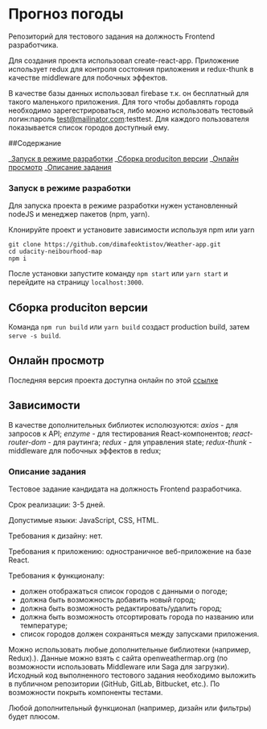 # Прогноз погоды

Репозиторий для тестового задания на должность Frontend разработчика.

Для создания проекта использовал create-react-app. Приложение использует redux для контроля состояния приложения и redux-thunk в качестве middleware для побочных эффектов.

В качестве базы данных использовал firebase т.к. он бесплатный для такого маленького приложения. Для того чтобы добавлять города необходимо зарегестрироваться, либо можно использовать тестовый логин:пароль test@mailinator.com:testtest. Для каждого пользователя показывается список городов доступный ему.

##Содержание

_[Запуск в режиме разработки](#запуск-в-режиме-разработки)
_[Сборка produciton версии](#сборка-production-версии)
_[Онлайн просмотр](#онлайн-просмотр)
_[Описание задания](#описание-задания)

### Запуск в режиме разработки

Для запуска проекта в режиме разработки нужен установленный nodeJS и менеджер пакетов (npm, yarn).

Клонируйте проект и установите зависимости используя npm или yarn

```
git clone https://github.com/dimafeoktistov/Weather-app.git
cd udacity-neibourhood-map
npm i
```

После установки запустите команду `npm start` или `yarn start` и перейдите на страницу `localhost:3000`.

## Сборка produciton версии

Команда `npm run build` или `yarn build` создаст production build, затем `serve -s build`.

## Онлайн просмотр

Последняя версия проекта доступна онлайн по этой [ссылке](https://weather-app-af1f8.firebaseapp.com/)

## Зависимости

В качестве дополнительных библиотек исполюзуются:
_axios_ - для запросов к API;
_enzyme_ - для тестирования React-компонентов;
_react-router-dom_ - для раутинга;
_redux_ - для управления state;
_redux-thunk_ - middleware для побочных эффектов в redux;

### Описание задания

Тестовое задание кандидата на должность Frontend разработчика.

Срок реализации: 3-5 дней.

Допустимые языки: JavaScript, CSS, HTML.

Требования к дизайну: нет.

Требования к приложению: одностраничное веб-приложение на базе React.

Требования к функционалу:

- должен отображаться список городов с данными о погоде;
- должна быть возможность добавить новый город;
- должна быть возможность редактировать/удалить город;
- должна быть возможность отсортировать города по названию или температуре;
- список городов должен сохраняться между запусками приложения.

Можно использовать любые дополнительные библиотеки (например, Redux).).
Данные можно взять с сайта openweathermap.org (по возможности использовать
Middleware или Saga для загрузки).
Исходный код выполненного тестового задания необходимо выложить в публичном
репозитории (GitHub, GitLab, Bitbucket, etc.).
По возможности покрыть компоненты тестами.

Любой дополнительный функционал (например, дизайн или фильтры) будет плюсом.
